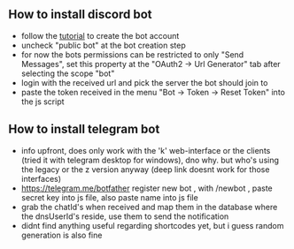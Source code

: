 ## How to install discord bot
- follow the [tutorial](https://www.freecodecamp.org/news/create-a-discord-bot-with-javascript-nodejs/) to create the bot account
- uncheck "public bot" at the bot creation step 
- for now the bots permissions can be restricted to only "Send Messages", set this property at the "OAuth2 -> Url Generator" tab after selecting the scope "bot"
- login with the received url and pick the server the bot should join to
- paste the token received in the menu "Bot -> Token -> Reset Token" into the js script

## How to install telegram bot
- info upfront, does only work with the 'k' web-interface or the clients (tried it with telegram desktop for windows), dno why. but who's using the legacy or the z version anyway (deep link doesnt work for those interfaces)
- https://telegram.me/botfather register new bot , with /newbot , paste secret key into js file, also paste name into js file
- grab the chatId's when received and map them in the database where the dnsUserId's reside, use them to send the notification
- didnt find anything useful regarding shortcodes yet, but i guess random generation is also fine